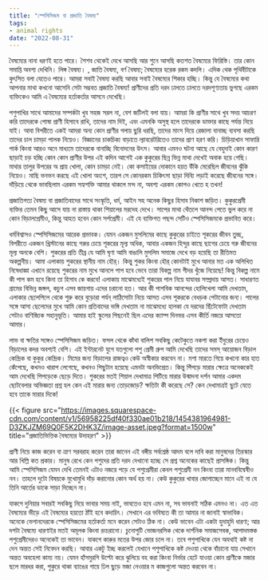 ```yaml
---
title: "স্পেসিসিজম বা প্রজাতি বৈষম্য"
tags:
- animal rights
date: "2022-08-31"
---
```

বৈষম্যের নানা ধরণই হতে পারে। শৈশব থেকেই দেখে আসছি আর শুনে আসছি কতশত বৈষম্যের ফিরিস্তি। তার কোন সমাপ্তি অবশ্য দেখিনি। লিঙ্গ বৈষম্য। , জাতি বৈষম্য, বর্ণ বৈষম্য; বৈষম্যের হরেক রকম কদলি। এদিক থেক পৃথিবীটাকে কুৎসিত বলা যেতেও পারে। আমরা সবাই বৈষম্য করছি আবার সবাই বৈষম্যের শিকার হচ্ছি। কিন্তু যে বৈষম্যের কথা আপনার মাথা কখনো আসেনি সেটা সম্ভবত প্রজাতি বৈষম্য! প্রাণীদের প্রতি দরদ ঢালতে ঢালতে দরদশূণ্যতায় ভুগছে এরকম ব্যক্তিকেও আমি এ বৈষম্যের হর্তাকর্তার আসনে দেখেছি।

পশুপাখির সাথে আমাদের সম্পর্কটা খুব সহজ সরল না, বেশ জটিলই বলা যায়। আমরা কি প্রাণীর সাথে খুব সদয় আচরণ করি তাদেরকে পোষা প্রাণী হিসাবে রাখি, তাদের নাম দিই, এবং এমনকি অসুস্থ হলে তাদেরকে ডাক্তার কাছে পর্যন্ত নিয়ে যাই। আবা বিপরীতে একই আমরা&nbsp;অন্য কোন প্রাণীর গলায় ছুরি ধরছি, তাদের মাংস দিয়ে রেজালা বানাচ্ছ ব্যবসা করছি তাদের চাল চামড়া পালক নিয়েও। বিজ্ঞানের চাকচিক্য বাড়াতে ল্যাবরেটরিতেও তাদের প্রাণ হরণ করি। চিড়িয়াখান সাফারি পার্ক কিংবা আরও অনে মাধ্যমে তাদেরকে বানাচ্ছি বিনোদনের উৎস। আবার এমনও ঘটনা আছে যে বেহুদাই কোন কারণ ছাড়াই চড় হচ্ছি কোন কোন প্রাণীর উপর এই কদিন আগেই এক কুকুরের ছিন্ন ভিন্ন মাথা দেখেই অবাক হয়ে গেছি। মাথার তালুর উপরের অ প্রায় খোলা, কোন চামড়া নেই। কো কসাইয়ের দোকানে হয়ত উঁকি মেরেছিল জীবনের ঝুঁকি নিয়েও। মাছি ভনভন করছে এই খোলা অংশে, তারপ সে কোনরকম চিকিৎসা ছাড়া দিব্যি লড়াই করেছে জীবনের সঙ্গে। দাঁড়িয়ে থেকে ভাবছিলাম এরকম সহ্যশক্তি আমার থাকলে মন্দ  না, অবশ্য এরকম কোপও খেতে হ তখন!

প্রজাতিগত্য বৈষম্য বা প্রজাতিবাদের সাথে সংস্কৃতি, ধর্ম, আইন সহ অনেক কিছুর হিসাব নিকাশ জড়িত। কুকুরপ্রেমী ব্যক্তির তেমন কিছু আসে যায় না রাস্তায় থাকা শিয়ালের মরদেহ দেখে। সাপের মাথা থেঁতলে আনন্দ পেতে ভুল করে না কোন বিড়ালপ্রেমীও, কিন্তু আহত হবেন কোন সর্পপ্রেমী। এই যে ব্যক্তিগত পছন্দ সেটিও স্পেসিসিজমকে প্রভাবিত করে।

ধর্মবিশ্বাসও স্পেসিসিজমের আরেক প্রভাবক। যেমন একজন মুসলিমের কাছে কুকুরের চাইতে শূকরের জীবন তুচ্ছ, বিপরীতে একজন খ্রিস্টানের কাছে গরুর চেয়ে শূকরের মূল্য অধিক, আবার একজন হিন্দুর কাছে ছাগের চেয়ে গরু জীবনের মূল্য অনকে বেশি। শুকরের প্রতি তীব্র যে আমি ঘৃণা আমি বাঙালি মুসলিম সমাজে দেখে বড় হয়েছি তা রীতিমত অকল্পনীয়। আমা এলাকায় শুকরের স্থানীয় নাম হৌর্। কিন্তু শুকর কিংবা হৌর্ কোনটাই মুখে আনার মত এক অলিখিত নিষেধাজ্ঞা এখানে রয়েছে শুকরের নাম মুখে আনলে পাপ হবে ভেবে তারা বিকল্প নাম গীদর খুঁজে নিয়েছে! কিন্তু বিকল্প নামে কী পাপ কম হবে কিনা তা হিসাব কে করবে! এলাকায় মাঝেমধ্যেই শুকরের পাল নিয়ে যাযাবর সম্প্রদায় আসত। সাধারণত গ্রামের বিভিন্ন জঙ্গল, কচুগ এসব জায়গায় এদের চরানো হত। আর কী পাশবিক আনন্দের হোলিখেলা আমি দেখতাম, এলাকার ছেলেপিলে থেকে শুরু করে বুড়োরা পর্যন্ লাঠিসোটা নিয়ে আসত এসব শূকরকে বেধড়ক পেটানোর জন্য। পালের সঙ্গে আসা ছেলেদের মুখে আমি কোন প্রতিবাদের ভঙ্গি দেখতাম না মাঝেমধ্যে হালকা যে দরদের ছিঁটেফোটা দেখতাম সেটাও বাণিজ্যিক সহানুভূতি। আমার হাই স্কুলের পিছনেই ছিল এদের ক্যাম্প দিনভর এসব কীর্তি নজরে আসতো আমার।

লাভ বা ক্ষতির সঙ্গেও স্পেসিসিজম জড়িত। ফসল থেকে কাঁথা বালিশ সবকিছু কেটেকুতে নকশা করা ইঁদুরের চেয়েও বিড়ালের কদর অবশ্যই বেশি।&nbsp;‌এই ইন্টারনেট যুগে যতগুলো পশু প্রেমী গ্রুপ আমি দেখেছি তাদের সমস্ আয়োজন বিড়াল কেন্দ্রিক বা কুকুর কেন্দ্রিক। মিমের জন্য বিড়ালের রাজত্বও কেউ অস্বীকার করবেন না। মশা মারতে গিয়ে কখনো কার হাত কেঁপেছে, কখনও খারাপ লেগেছে, কখনও পিছুটান হয়েছে এমনটা অনভিপ্রেত। কিন্তু পিঁপড়ে মারার ক্ষেত্রে অনেককেই আম দেখেছি পিপড়েকে ছেড়ে দিতে। শুকরের মতই শিয়াল দেখামাত্র পিটিয়ে মারার উন্মাদনা দর্শন আমার একদম ছোটবেলার অভিজ্ঞতা প্রশ্ন হল কেন এই মারার জন্য তোড়জোড়? ক্ষতিটা কী করেছে সে? কেন দেখামাত্রই ছুটে যেতে হবে তাকে মারার দিকে!

{{< figure src="https://images.squarespace-cdn.com/content/v1/56958225df40f330ae01b218/1454381964981-D3ZKJZM69Q0F5K2DHK3Z/image-asset.jpeg?format=1500w" title="প্রজাতিভিত্তিক বৈষম্যের উদাহরণ" >}}

প্রাণী নিয়ে কাজ করেন বা ত্রাণ সরবরাহ করেন তারা জানেন এই বঙ্গীয় সর্বশ্রেষ্ঠ আদম বলে
দাবি করা মানুষদের তিরস্কার আর খিল্লি কত প্রকার। মানুষ রেখে কেন পশুদের প্রতি দরদ দেখানো হচ্ছে সে প্রশ্ন অনেকের কাছেই
প্রাসঙ্গিক। কিন্তু আমি স্পেসিসিজম যেমন দেখি তেমনই এটাও নজরে পড়ে যে পশুপ্রেমীরা কেবল পশুপ্রেমী নন কিংবা তারা
মানববিদ্বেষীও নন। তাহলে দুটো বিষয়কে মুখোমুখি দাঁড় করানোর কোন অর্থ হয় না। কেউ কুকুরের খাবার জোগাচ্ছেন মানে এই না যে তিনি
আর্তের ডাকে সাড়া দিচ্ছেন না।

যাকগে দুনিয়ার সবারই সবকিছু নিয়ে ভাবার সময় নাই, ভাবতেও হবে এমন না, সব ভাবনাই সঠিক এমনও না। এত এত বৈষম্যের ভীড়ে এই বৈষম্যের হয়তো ঠাঁই হবে কদাচিৎ। সেখানে এর ভবিষ্যত কী তা আমার না জানাই স্বাভাবিক। অনেকে ভেগানদেরকে স্পেসিসিজমের হর্তাকর্তা মনে করেন সেটাও ঠিক না। কেউ ভাবেন এটা একটা হুদাহুদি ধারণা; আর দশটা বৈষম্যে ধারণাইর মতই অমূলক কিংবা রংচরানো। চুনোপুটি ভোজনরসিক থেকে দার্শনিক সমাজসেবক, আপাদমস্তক পশুপ্রেমীদেরও অনেকেই তা ভাবেন। যাকগে কারুর মতের উপর জোর চলে না। তবে পশুপাখিকে যেন অযথাই কষ্ট না দেন অন্তত সেই নিবেদন করছি। আবার একটু ইচ্ছ করলেই যেখানে পশুপাখিকে কষ্ট দেওয়া থেকে বাঁচানো যায় সেখানে অন্তত অবহেলা কাম্য নয়। যেমন হাঁসমুরগি উল্টো করে ঝুলিয়ে বহ করা কিংবা নির্ভার হেটে যাওয়া কোন প্রাণীকে মজার ছলে মারধর করা, পুকুরে থাকা ব্যাঙের গায়ে ঢিল ছুড়ে মজা নেওয়ার ম কাজগুলো অন্তত করবেন না।
